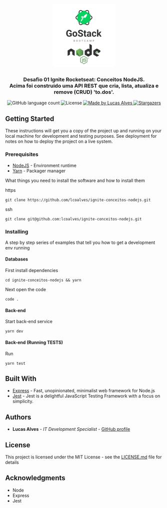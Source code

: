<h1 align="center">
  <img alt="Desafio 01 Ignite Conceitos NodeJS" title="Desafio 01 Ignite Conceitos NodeJS" src=".github/gostack-node.png" width="200px" />
</h1>

<h3 align="center">
  Desafio 01 Ignite Rocketseat: Conceitos NodeJS.
  <br>
  Acima foi construido uma API REST que cria, lista, atualiza e remove (CRUD) 'to.dos'.
</h3>

<p align="center">
  <img alt="GitHub language count" src="https://img.shields.io/github/languages/count/lcoalves/ignite-conceitos-nodejs?color=%2304D361">

  <img alt="License" src="https://img.shields.io/badge/license-MIT-%2304D361">

  <a href="https://github.com/lcoalves">
    <img alt="Made by Lucas Alves" src="https://img.shields.io/badge/made%20by-Lucas%20Alves-%2304D361">
  </a>

  <a href="https://github.com/lcoalves/ignite-conceitos-nodejs/stargazers">
    <img alt="Stargazers" src="https://img.shields.io/github/stars/lcoalves/ignite-conceitos-nodejs?style=social">
  </a>
</p>

## Getting Started

These instructions will get you a copy of the project up and running on your local machine for development and testing purposes. See deployment for notes on how to deploy the project on a live system.

### Prerequisites
- [NodeJS](https://nodejs.org/en/) - Environment runtime
- [Yarn](https://yarnpkg.com/getting-started/install) - Packager manager

What things you need to install the software and how to install them

https
```
git clone https://github.com/lcoalves/ignite-conceitos-nodejs.git
```
ssh
```
git clone git@github.com:lcoalves/ignite-conceitos-nodejs.git
```

### Installing

A step by step series of examples that tell you how to get a development env running

#### Databases
First install dependencies
```
cd ignite-conceitos-nodejs && yarn
```
Next open the code
```
code .
```

#### Back-end
Start back-end service
```
yarn dev
```

#### Back-end (Running TESTS)
Run
```
yarn test
```

## Built With

* [Express](https://expressjs.com/pt-br/starter/installing.html) - Fast, unopinionated, minimalist web framework for Node.js
* [Jest](https://jestjs.io/docs/en/getting-started) - Jest is a delightful JavaScript Testing Framework with a focus on simplicity.

## Authors

* **Lucas Alves** - *IT Development Specialist* - [GitHub profile](https://github.com/lcoalves)

## License

This project is licensed under the MIT License - see the [LICENSE.md](https://github.com/lcoalves/ignite-conceitos-nodejs/blob/master/LICENSE) file for details

## Acknowledgments

* Node
* Express
* Jest
